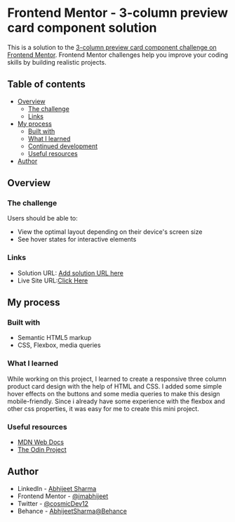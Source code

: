 # Frontend Mentor - 3-column preview card component solution

This is a solution to the [3-column preview card component challenge on Frontend Mentor](https://www.frontendmentor.io/challenges/3column-preview-card-component-pH92eAR2-). Frontend Mentor challenges help you improve your coding skills by building realistic projects. 

## Table of contents

- [Overview](#overview)
  - [The challenge](#the-challenge)
  - [Links](#links)
- [My process](#my-process)
  - [Built with](#built-with)
  - [What I learned](#what-i-learned)
  - [Continued development](#continued-development)
  - [Useful resources](#useful-resources)
- [Author](#author)

## Overview

### The challenge
Users should be able to:
- View the optimal layout depending on their device's screen size
- See hover states for interactive elements

### Links
- Solution URL: [Add solution URL here](https://your-solution-url.com)
- Live Site URL:[Click Here](https://imabhijeet.github.io/3Col-PreviewCard/)

## My process

### Built with
- Semantic HTML5 markup
- CSS, Flexbox, media queries

### What I learned
While working on this project, I learned to create a responsive three column product card design with the help of HTML and CSS. I added some simple hover effects on the buttons and some media queries to make this design mobile-friendly. Since i already have some experience with the flexbox and other css properties, it was easy for me to create this mini project. 

### Useful resources
- [MDN Web Docs](https://developer.mozilla.org/en-US/)
- [The Odin Project](https://www.theodinproject.com/)

## Author
- LinkedIn - [Abhijeet Sharma](https://www.linkedin.com/in/abhijeet-sharma-994064227/)
- Frontend Mentor - [@imabhijeet](https://www.frontendmentor.io/profile/imabhijeet)
- Twitter - [@cosmicDev12](https://twitter.com/cosmicDev12)
- Behance - [AbhijeetSharma@Behance](https://www.behance.net/abhijeetsharma17)

